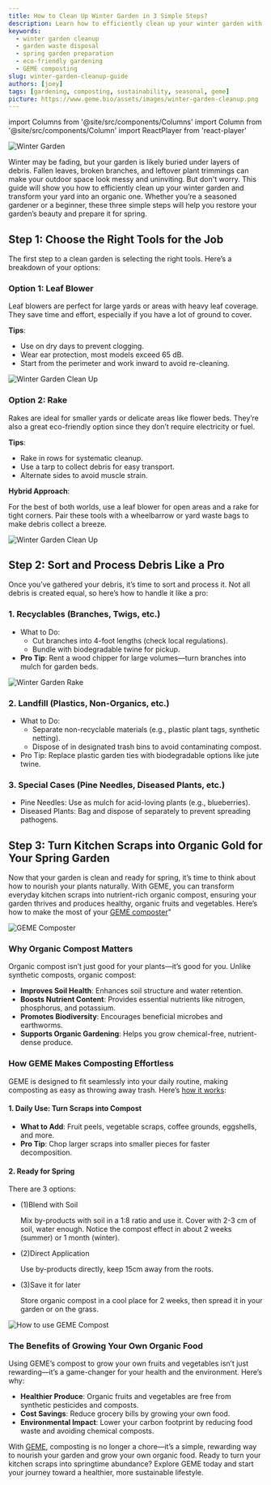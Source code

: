 ```yaml
---
title: How to Clean Up Winter Garden in 3 Simple Steps?
description: Learn how to efficiently clean up your winter garden with our simple 3-step guide. Discover the best tools, techniques, and eco-friendly ways to dispose of garden waste using GEME composters for a beautiful spring-ready garden.
keywords:
  - winter garden cleanup
  - garden waste disposal
  - spring garden preparation
  - eco-friendly gardening
  - GEME composting
slug: winter-garden-cleanup-guide
authors: [joey]
tags: [gardening, composting, sustainability, seasonal, geme]
picture: https://www.geme.bio/assets/images/winter-garden-cleanup.png
---
```


import Columns from '@site/src/components/Columns'
import Column from '@site/src/components/Column'
import ReactPlayer from 'react-player'

<head>
    <meta charSet="utf-8" />
    <meta name="twitter:card" content="summary_large_image" />
    <meta data-rh="true" property="og:image" content="https://www.geme.bio/assets/images/4-months-8f716f44542752a0018da292356bf740.png" />
    <meta data-rh="true" name="twitter:image" content="https://www.geme.bio/assets/images/4-months-8f716f44542752a0018da292356bf740.png"/>
    <meta data-rh="true" property="og:url" content="https://www.geme.bio/assets/images/4-months-8f716f44542752a0018da292356bf740.png"/>
    <meta data-rh="true" property="og:locale" content="en"/>
</head>

![Winter Garden](./img/image.png)

Winter may be fading, but your garden is likely buried under layers of debris. Fallen leaves, broken branches, and leftover plant trimmings can make your outdoor space look messy and uninviting. But don't worry. This guide will show you how to efficiently clean up your winter garden and transform your yard into an organic one. Whether you’re a seasoned gardener or a beginner, these three simple steps will help you restore your garden’s beauty and prepare it for spring.

<!-- truncate -->

## Step 1: Choose the Right Tools for the Job

The first step to a clean garden is selecting the right tools. Here’s a breakdown of your options:

### Option 1: Leaf Blower

Leaf blowers are perfect for large yards or areas with heavy leaf coverage. They save time and effort, especially if you have a lot of ground to cover.

**Tips**:

- Use on dry days to prevent clogging.
- Wear ear protection, most models exceed 65 dB.
- Start from the perimeter and work inward to avoid re-cleaning.

![Winter Garden Clean Up](./img/image1.png)

### Option 2: Rake

Rakes are ideal for smaller yards or delicate areas like flower beds. They’re also a great eco-friendly option since they don’t require electricity or fuel.

**Tips**:

- Rake in rows for systematic cleanup.
- Use a tarp to collect debris for easy transport.
- Alternate sides to avoid muscle strain.

**Hybrid Approach**:

For the best of both worlds, use a leaf blower for open areas and a rake for tight corners. Pair these tools with a wheelbarrow or yard waste bags to make debris collect a breeze.

![Winter Garden Clean Up](./img/image2.png)

## Step 2: Sort and Process Debris Like a Pro

Once you’ve gathered your debris, it’s time to sort and process it. Not all debris is created equal, so here’s how to handle it like a pro:

### 1. Recyclables (Branches, Twigs, etc.)

- What to Do:
  - Cut branches into 4-foot lengths (check local regulations).
  - Bundle with biodegradable twine for pickup.
- **Pro Tip**: Rent a wood chipper for large volumes—turn branches into mulch for garden beds.

![Winter Garden Rake](./img/image3.png)

### 2. Landfill (Plastics, Non-Organics, etc.)

- What to Do:
  - Separate non-recyclable materials (e.g., plastic plant tags, synthetic netting).
  - Dispose of in designated trash bins to avoid contaminating compost.
- Pro Tip: Replace plastic garden ties with biodegradable options like jute twine.

### 3. Special Cases (Pine Needles, Diseased Plants, etc.)

- Pine Needles: Use as mulch for acid-loving plants (e.g., blueberries).
- Diseased Plants: Bag and dispose of separately to prevent spreading pathogens.

## Step 3: Turn Kitchen Scraps into Organic Gold for Your Spring Garden

Now that your garden is clean and ready for spring, it’s time to think about how to nourish your plants naturally. With GEME, you can transform everyday kitchen scraps into nutrient-rich organic compost, ensuring your garden thrives and produces healthy, organic fruits and vegetables. Here’s how to make the most of your [GEME composter](https://www.geme.bio)"

![GEME Composter](./img/image4.png)

### Why Organic Compost Matters

Organic compost isn’t just good for your plants—it’s good for you. Unlike synthetic composts, organic compost:

- **Improves Soil Health**: Enhances soil structure and water retention.
- **Boosts Nutrient Content**: Provides essential nutrients like nitrogen, phosphorus, and potassium.
- **Promotes Biodiversity**: Encourages beneficial microbes and earthworms.
- **Supports Organic Gardening**: Helps you grow chemical-free, nutrient-dense produce.

### How GEME Makes Composting Effortless

GEME is designed to fit seamlessly into your daily routine, making composting as easy as throwing away trash. Here’s [how it works](https://www.geme.bio/how-it-works):

#### 1. Daily Use: Turn Scraps into Compost

- **What to Add**: Fruit peels, vegetable scraps, coffee grounds, eggshells, and more.
- **Pro Tip**: Chop larger scraps into smaller pieces for faster decomposition.

#### 2. Ready for Spring

There are 3 options:

- (1)Blend with Soil

  Mix by-products with soil in a 1:8 ratio and use it. Cover with 2-3 cm of soil, water enough.
  Notice the compost effect in about 2 weeks (summer) or 1 month (winter).

- (2)Direct Application

  Use by-products directly, keep 15cm away from the roots.

- (3)Save it for later

  Store organic compost in a cool place for 2 weeks, then spread it in your garden or on the grass.

![How to use GEME Compost](./img/image5.png)

### The Benefits of Growing Your Own Organic Food

Using GEME’s compost to grow your own fruits and vegetables isn’t just rewarding—it’s a game-changer for your health and the environment. Here’s why:

- **Healthier Produce**: Organic fruits and vegetables are free from synthetic pesticides and composts.
- **Cost Savings**: Reduce grocery bills by growing your own food.
- **Environmental Impact**: Lower your carbon footprint by reducing food waste and avoiding chemical composts.

With [GEME](https://www.geme.bio), composting is no longer a chore—it’s a simple, rewarding way to nourish your garden and grow your own organic food. Ready to turn your kitchen scraps into springtime abundance? Explore GEME today and start your journey toward a healthier, more sustainable lifestyle.

<div className="video__wrapper">
    <ReactPlayer 
        className="video__player" 
        controls height="100%" 
        url="https://youtu.be/gUIKCwJeiPo" width="100%" 
    />
</div>
